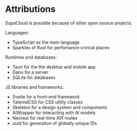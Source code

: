 # Attributions

SupaCloud is possible because of other open source projects.

Languages:
- TypeScript as the main language
- Sparkles of Rust for perfomance-crirical places

Runtimes and databases:
- Tauri for the the desktop and mobile app
- Deno for a server
- SQLite for databases

JS libraries and frameworks:
- Svelte for a front-end framework
- TalwindCSS for CSS utility classes
- Skeleton for a design system and components
- AIWrapper for interacting with AI models
- Neorest for real-time API routes
- uuid for generaiton of globally unique IDs